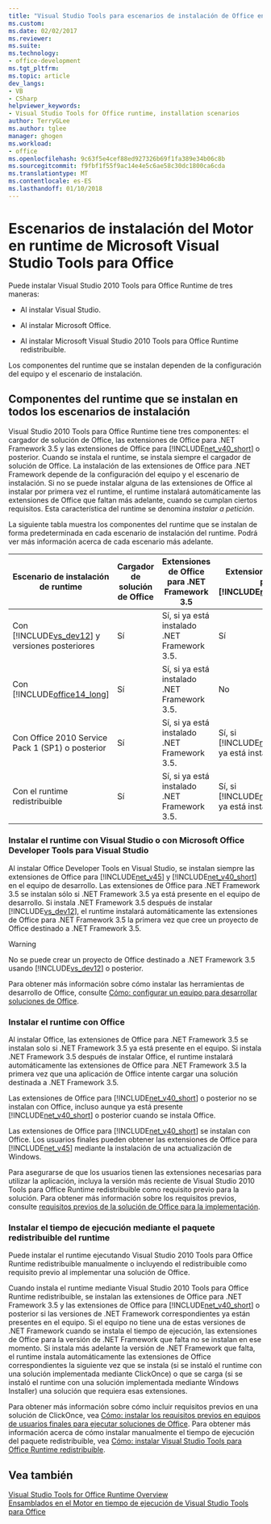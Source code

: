 ```yaml
---
title: "Visual Studio Tools para escenarios de instalación de Office en tiempo de ejecución | Documentos de Microsoft"
ms.custom: 
ms.date: 02/02/2017
ms.reviewer: 
ms.suite: 
ms.technology:
- office-development
ms.tgt_pltfrm: 
ms.topic: article
dev_langs:
- VB
- CSharp
helpviewer_keywords:
- Visual Studio Tools for Office runtime, installation scenarios
author: TerryGLee
ms.author: tglee
manager: ghogen
ms.workload:
- office
ms.openlocfilehash: 9c63f5e4cef88ed927326b69f1fa389e34b06c8b
ms.sourcegitcommit: f9fbf1f55f9ac14e4e5c6ae58c30dc1800ca6cda
ms.translationtype: MT
ms.contentlocale: es-ES
ms.lasthandoff: 01/10/2018
---
```

# <a name="visual-studio-tools-for-office-runtime-installation-scenarios"></a>Escenarios de instalación del Motor en runtime de Microsoft Visual Studio Tools para Office
  Puede instalar Visual Studio 2010 Tools para Office Runtime de tres maneras:  
  
-   Al instalar Visual Studio.  
  
-   Al instalar Microsoft Office.  
  
-   Al instalar Microsoft Visual Studio 2010 Tools para Office Runtime redistribuible.  
  
 Los componentes del runtime que se instalan dependen de la configuración del equipo y el escenario de instalación.  
  
## <a name="runtime-components-that-are-installed-in-each-installation-scenario"></a>Componentes del runtime que se instalan en todos los escenarios de instalación  
 Visual Studio 2010 Tools para Office Runtime tiene tres componentes: el cargador de solución de Office, las extensiones de Office para .NET Framework 3.5 y las extensiones de Office para [!INCLUDE[net_v40_short](../sharepoint/includes/net-v40-short-md.md)] o posterior. Cuando se instala el runtime, se instala siempre el cargador de solución de Office. La instalación de las extensiones de Office para .NET Framework depende de la configuración del equipo y el escenario de instalación. Si no se puede instalar alguna de las extensiones de Office al instalar por primera vez el runtime, el runtime instalará automáticamente las extensiones de Office que faltan más adelante, cuando se cumplan ciertos requisitos. Esta característica del runtime se denomina *instalar a petición*.  
  
 La siguiente tabla muestra los componentes del runtime que se instalan de forma predeterminada en cada escenario de instalación del runtime. Podrá ver más información acerca de cada escenario más adelante.  
  
|Escenario de instalación de runtime|Cargador de solución de Office|Extensiones de Office para .NET Framework 3.5|Extensiones de Office para [!INCLUDE[net_v40_short](../sharepoint/includes/net-v40-short-md.md)]|Extensiones de Office para [!INCLUDE[net_v45](../vsto/includes/net-v45-md.md)]|  
|-----------------------------------|----------------------------|--------------------------------------------------|---------------------------------------------------------------------------------------|---------------------------------------------------------------------------|  
|Con [!INCLUDE[vs_dev12](../vsto/includes/vs-dev12-md.md)] y versiones posteriores|Sí|Sí, si ya está instalado .NET Framework 3.5.|Sí|Sí|  
|Con [!INCLUDE[office14_long](../vsto/includes/office14-long-md.md)]|Sí|Sí, si ya está instalado .NET Framework 3.5.|No|No|  
|Con Office 2010 Service Pack 1 (SP1) o posterior|Sí|Sí, si ya está instalado .NET Framework 3.5.|Sí, si [!INCLUDE[net_v40_short](../sharepoint/includes/net-v40-short-md.md)] ya está instalado.|No|  
|Con el runtime redistribuible|Sí|Sí, si ya está instalado .NET Framework 3.5.|Sí, si [!INCLUDE[net_v40_short](../sharepoint/includes/net-v40-short-md.md)] ya está instalado.|Sí, si [!INCLUDE[net_v45](../vsto/includes/net-v45-md.md)] ya está instalado.|  
  
### <a name="installing-the-runtime-with-visual-studio-or-the-microsoft-office-developer-tools-for-visual-studio"></a>Instalar el runtime con Visual Studio o con Microsoft Office Developer Tools para Visual Studio  
 Al instalar Office Developer Tools en Visual Studio, se instalan siempre las extensiones de Office para [!INCLUDE[net_v45](../vsto/includes/net-v45-md.md)] y [!INCLUDE[net_v40_short](../sharepoint/includes/net-v40-short-md.md)] en el equipo de desarrollo. Las extensiones de Office para .NET Framework 3.5 se instalan sólo si .NET Framework 3.5 ya está presente en el equipo de desarrollo. Si instala .NET Framework 3.5 después de instalar [!INCLUDE[vs_dev12](../vsto/includes/vs-dev12-md.md)], el runtime instalará automáticamente las extensiones de Office para .NET Framework 3.5 la primera vez que cree un proyecto de Office destinado a .NET Framework 3.5.  
  
> [!WARNING]  
>  No se puede crear un proyecto de Office destinado a .NET Framework 3.5 usando [!INCLUDE[vs_dev12](../vsto/includes/vs-dev12-md.md)] o posterior.  
  
 Para obtener más información sobre cómo instalar las herramientas de desarrollo de Office, consulte [Cómo: configurar un equipo para desarrollar soluciones de Office](../vsto/how-to-configure-a-computer-to-develop-office-solutions.md).  
  
### <a name="installing-the-runtime-with-office"></a>Instalar el runtime con Office  
 Al instalar Office, las extensiones de Office para .NET Framework 3.5 se instalan solo si .NET Framework 3.5 ya está presente en el equipo. Si instala .NET Framework 3.5 después de instalar Office, el runtime instalará automáticamente las extensiones de Office para .NET Framework 3.5 la primera vez que una aplicación de Office intente cargar una solución destinada a .NET Framework 3.5.  
  
 Las extensiones de Office para [!INCLUDE[net_v40_short](../sharepoint/includes/net-v40-short-md.md)] o posterior no se instalan con Office, incluso aunque ya está presente [!INCLUDE[net_v40_short](../sharepoint/includes/net-v40-short-md.md)] o posterior cuando se instala Office.  
  
 Las extensiones de Office para [!INCLUDE[net_v40_short](../sharepoint/includes/net-v40-short-md.md)] se instalan con Office. Los usuarios finales pueden obtener las extensiones de Office para [!INCLUDE[net_v45](../vsto/includes/net-v45-md.md)] mediante la instalación de una actualización de Windows.  
  
 Para asegurarse de que los usuarios tienen las extensiones necesarias para utilizar la aplicación, incluya la versión más reciente de Visual Studio 2010 Tools para Office Runtime redistribuible como requisito previo para la solución. Para obtener más información sobre los requisitos previos, consulte [requisitos previos de la solución de Office para la implementación](http://msdn.microsoft.com/en-us/9f672809-43a3-40a1-9057-397ce3b5126e).  
  
### <a name="installing-the-runtime-by-using-the-runtime-redistributable"></a>Instalar el tiempo de ejecución mediante el paquete redistribuible del runtime  
 Puede instalar el runtime ejecutando Visual Studio 2010 Tools para Office Runtime redistribuible manualmente o incluyendo el redistribuible como requisito previo al implementar una solución de Office.  
  
 Cuando instala el runtime mediante Visual Studio 2010 Tools para Office Runtime redistribuible, se instalan las extensiones de Office para .NET Framework 3.5 y las extensiones de Office para [!INCLUDE[net_v40_short](../sharepoint/includes/net-v40-short-md.md)] o posterior si las versiones de .NET Framework correspondientes ya están presentes en el equipo. Si el equipo no tiene una de estas versiones de .NET Framework cuando se instala el tiempo de ejecución, las extensiones de Office para la versión de .NET Framework que falta no se instalan en ese momento. Si instala más adelante la versión de .NET Framework que falta, el runtime instala automáticamente las extensiones de Office correspondientes la siguiente vez que se instala (si se instaló el runtime con una solución implementada mediante ClickOnce) o que se carga (si se instaló el runtime con una solución implementada mediante Windows Installer) una solución que requiera esas extensiones.  
  
 Para obtener más información sobre cómo incluir requisitos previos en una solución de ClickOnce, vea [Cómo: instalar los requisitos previos en equipos de usuarios finales para ejecutar soluciones de Office](http://msdn.microsoft.com/en-us/74dd2c52-838f-4abf-b2b4-4d7b0c2a0a98). Para obtener más información acerca de cómo instalar manualmente el tiempo de ejecución del paquete redistribuible, vea [Cómo: instalar Visual Studio Tools para Office Runtime redistribuible](../vsto/how-to-install-the-visual-studio-tools-for-office-runtime-redistributable.md).  
  
## <a name="see-also"></a>Vea también  
 [Visual Studio Tools for Office Runtime Overview](../vsto/visual-studio-tools-for-office-runtime-overview.md)   
 [Ensamblados en el Motor en tiempo de ejecución de Visual Studio Tools para Office](../vsto/assemblies-in-the-visual-studio-tools-for-office-runtime.md)  
  
  